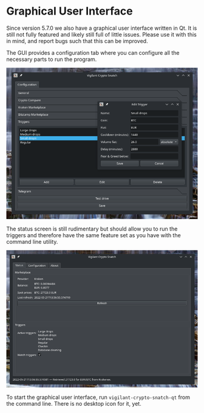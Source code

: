 # Graphical User Interface

Since version 5.7.0 we also have a graphical user interface written in Qt. It is still not fully featured and likely still full of little issues. Please use it with this in mind, and report bugs such that this can be improved.

The GUI provides a configuration tab where you can configure all the necessary parts to run the program.

![](gui-configuration.png)

The status screen is still rudimentary but should allow you to run the triggers and therefore have the same feature set as you have with the command line utility.

![](gui-status.png)

To start the graphical user interface, run `vigilant-crypto-snatch-qt` from the command line. There is no desktop icon for it, yet.